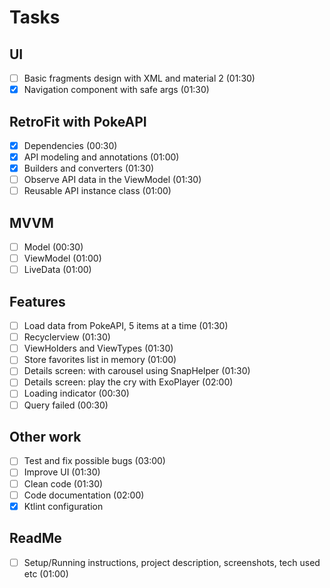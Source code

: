 # Tasks

## UI
- [ ] Basic fragments design with XML and material 2 (01:30)
- [x] Navigation component with safe args (01:30)

## RetroFit with PokeAPI
- [x] Dependencies (00:30)
- [x] API modeling and annotations (01:00)
- [x] Builders and converters (01:30)
- [ ] Observe API data in the ViewModel (01:30)
- [ ] Reusable API instance class (01:00)

## MVVM
- [ ] Model (00:30)
- [ ] ViewModel (01:00)
- [ ] LiveData (01:00)

## Features
- [ ] Load data from PokeAPI, 5 items at a time (01:30)
- [ ] Recyclerview (01:30)
- [ ] ViewHolders and ViewTypes (01:30)
- [ ] Store favorites list in memory (01:00)
- [ ] Details screen: with carousel using SnapHelper (01:30)
- [ ] Details screen: play the cry with ExoPlayer (02:00)
- [ ] Loading indicator (00:30)
- [ ] Query failed (00:30)

## Other work
- [ ] Test and fix possible bugs (03:00)
- [ ] Improve UI (01:30)
- [ ] Clean code (01:30)
- [ ] Code documentation (02:00)
- [x] Ktlint configuration

## ReadMe
- [ ] Setup/Running instructions, project description, screenshots, tech used etc (01:00)